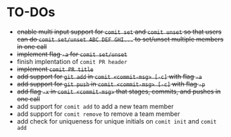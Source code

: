 # TO-DOs
- ~~enable multi input support for `comit set` and `comit unset` so that users can do `comit set/unset ABC DEF GHI...` to set/unset multiple members in one call~~
- ~~implement flag `-a` for `comit set/unset`~~
- finish implentation of `comit PR header`
- ~~implement `comit PR title`~~
- ~~add support for `git add` in `comit <commit-msg> [-c]` with flag `-a`~~
- ~~add support for `git push` in `comit <commit-msg> [-c]` with flag `-p`~~
- ~~add flag `-x` in `comit <commit-msg>` that stages, commits, and pushes in one call~~
- add support for `comit add` to add a new team member
- add support for `comit remove` to remove a team member
- add check for uniqueness for unique initials on `comit init` and `comit add`